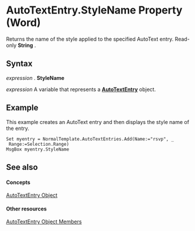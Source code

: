 
# AutoTextEntry.StyleName Property (Word)

Returns the name of the style applied to the specified AutoText entry. Read-only  **String** .


## Syntax

 _expression_ . **StyleName**

 _expression_ A variable that represents a **[AutoTextEntry](37a2cf05-ae07-d411-9bd8-ab4726b303a9.md)** object.


## Example

This example creates an AutoText entry and then displays the style name of the entry.


```
Set myentry = NormalTemplate.AutoTextEntries.Add(Name:="rsvp", _ 
 Range:=Selection.Range) 
MsgBox myentry.StyleName
```


## See also


#### Concepts


[AutoTextEntry Object](37a2cf05-ae07-d411-9bd8-ab4726b303a9.md)
#### Other resources


[AutoTextEntry Object Members](9bf55b7b-40e6-20be-8853-b157a21d1139.md)
